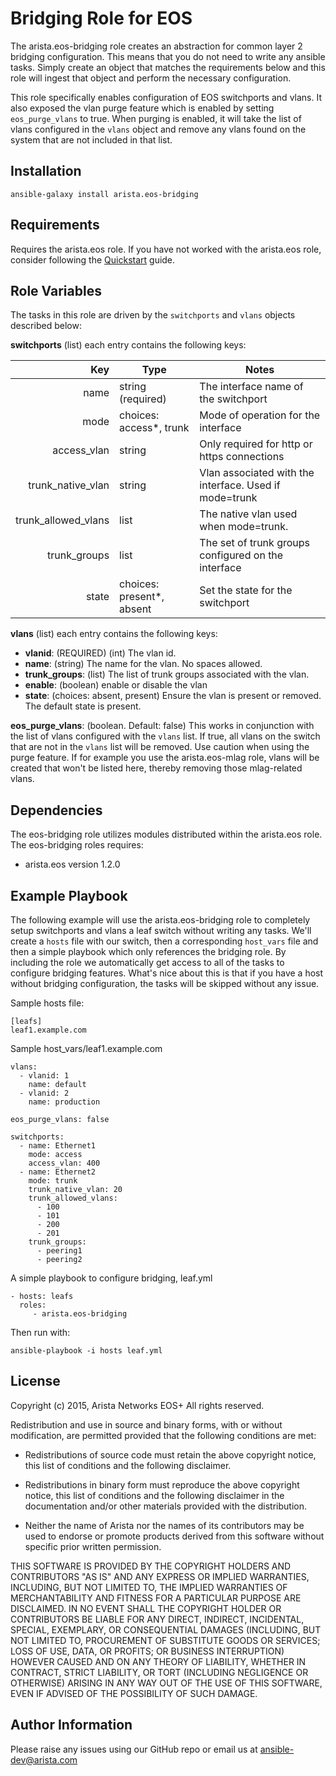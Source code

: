 Bridging Role for EOS
=====================

The arista.eos-bridging role creates an abstraction for common layer 2 bridging configuration.
This means that you do not need to write any ansible tasks. Simply create
an object that matches the requirements below and this role will ingest that
object and perform the necessary configuration.

This role specifically enables configuration of EOS switchports and vlans. It
also exposed the vlan purge feature which is enabled by setting ``eos_purge_vlans`` to true.  When purging is enabled, it will take the list of vlans configured in
the ``vlans`` object and remove any vlans found on the system that are not included
in that list.


Installation
------------

```
ansible-galaxy install arista.eos-bridging
```


Requirements
------------

Requires the arista.eos role.  If you have not worked with the arista.eos role,
consider following the [Quickstart][quickstart] guide.

Role Variables
--------------

The tasks in this role are driven by the ``switchports`` and ``vlans`` objects
described below:

**switchports** (list) each entry contains the following keys:

|                 Key | Type                      | Notes                                                  |
|--------------------:|---------------------------|--------------------------------------------------------|
|                name | string (required)         | The interface name of the switchport                   |
|                mode | choices: access*, trunk   | Mode of operation for the interface                    |
|         access_vlan | string                    | Only required for http or https connections            |
|   trunk_native_vlan | string                    | Vlan associated with the interface. Used if mode=trunk |
| trunk_allowed_vlans | list                      | The native vlan used when mode=trunk.                  |
|        trunk_groups | list                      | The set of trunk groups configured on the interface    |
|               state | choices: present*, absent | Set the state for the switchport                       |

**vlans** (list) each entry contains the following keys:
- **vlanid**: (REQUIRED) (int) The vlan id.
- **name**: (string) The name for the vlan. No spaces allowed.
- **trunk_groups**: (list) The list of trunk groups associated with the vlan.
- **enable**: (boolean) enable or disable the vlan
- **state**: (choices: absent, present) Ensure the vlan is present or removed.
The default state is present.

**eos_purge_vlans**: (boolean. Default: false) This works in conjunction with
    the list of vlans configured with the ``vlans`` list. If true, all vlans
    on the switch that are not in the ``vlans`` list will be removed. Use caution
    when using the purge feature. If for example you use the arista.eos-mlag role, vlans
    will be created that won't be listed here, thereby removing those mlag-related
    vlans.

Dependencies
------------

The eos-bridging role utilizes modules distributed within the arista.eos role.
The eos-bridging roles requires:

- arista.eos version 1.2.0

Example Playbook
----------------

The following example will use the arista.eos-bridging role to completely setup
switchports and vlans a leaf switch without writing any tasks. We'll create a
``hosts`` file with our switch, then a corresponding ``host_vars`` file and
then a simple playbook which only references the bridging role. By including
the role we automatically get access to all of the tasks to configure bridging
features. What's nice about this is that if you have a host without bridging
configuration, the tasks will be skipped without any issue.


Sample hosts file:

    [leafs]
    leaf1.example.com

Sample host_vars/leaf1.example.com

    vlans:
      - vlanid: 1
        name: default
      - vlanid: 2
        name: production

    eos_purge_vlans: false

    switchports:
      - name: Ethernet1
        mode: access
        access_vlan: 400
      - name: Ethernet2
        mode: trunk
        trunk_native_vlan: 20
        trunk_allowed_vlans:
          - 100
          - 101
          - 200
          - 201
        trunk_groups:
          - peering1
          - peering2

A simple playbook to configure bridging, leaf.yml

    - hosts: leafs
      roles:
         - arista.eos-bridging

Then run with:

    ansible-playbook -i hosts leaf.yml

License
-------

Copyright (c) 2015, Arista Networks EOS+
All rights reserved.

Redistribution and use in source and binary forms, with or without
modification, are permitted provided that the following conditions are met:

* Redistributions of source code must retain the above copyright notice, this
  list of conditions and the following disclaimer.

* Redistributions in binary form must reproduce the above copyright notice,
  this list of conditions and the following disclaimer in the documentation
  and/or other materials provided with the distribution.

* Neither the name of Arista nor the names of its
  contributors may be used to endorse or promote products derived from
  this software without specific prior written permission.

THIS SOFTWARE IS PROVIDED BY THE COPYRIGHT HOLDERS AND CONTRIBUTORS "AS IS"
AND ANY EXPRESS OR IMPLIED WARRANTIES, INCLUDING, BUT NOT LIMITED TO, THE
IMPLIED WARRANTIES OF MERCHANTABILITY AND FITNESS FOR A PARTICULAR PURPOSE ARE
DISCLAIMED. IN NO EVENT SHALL THE COPYRIGHT HOLDER OR CONTRIBUTORS BE LIABLE
FOR ANY DIRECT, INDIRECT, INCIDENTAL, SPECIAL, EXEMPLARY, OR CONSEQUENTIAL
DAMAGES (INCLUDING, BUT NOT LIMITED TO, PROCUREMENT OF SUBSTITUTE GOODS OR
SERVICES; LOSS OF USE, DATA, OR PROFITS; OR BUSINESS INTERRUPTION) HOWEVER
CAUSED AND ON ANY THEORY OF LIABILITY, WHETHER IN CONTRACT, STRICT LIABILITY,
OR TORT (INCLUDING NEGLIGENCE OR OTHERWISE) ARISING IN ANY WAY OUT OF THE USE
OF THIS SOFTWARE, EVEN IF ADVISED OF THE POSSIBILITY OF SUCH DAMAGE.

Author Information
------------------

Please raise any issues using our GitHub repo or email us at ansible-dev@arista.com

[quickstart]: http://ansible-eos.readthedocs.org/en/latest/quickstart.html
